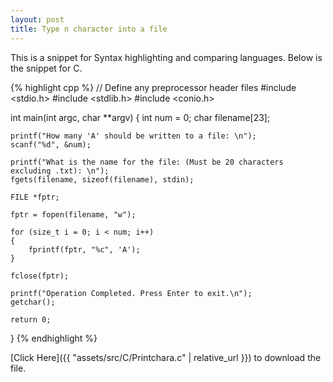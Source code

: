 ```yaml
---
layout: post
title: Type n character into a file
---
```


This is a snippet for Syntax highlighting and comparing languages.
Below is the snippet for C.

{% highlight cpp %}
// Define any preprocessor header files
#include <stdio.h>
#include <stdlib.h>
#include <conio.h>

int main(int argc, char **argv)
{
    int num = 0;
    char filename[23];

    printf("How many 'A' should be written to a file: \n");
    scanf("%d", &num);

    printf("What is the name for the file: (Must be 20 characters excluding .txt): \n");
    fgets(filename, sizeof(filename), stdin);

    FILE *fptr;

    fptr = fopen(filename, "w");

    for (size_t i = 0; i < num; i++)
    {
        fprintf(fptr, "%c", 'A');
    }

    fclose(fptr);

    printf("Operation Completed. Press Enter to exit.\n");
    getchar();

    return 0;
}
{% endhighlight %}

[Click Here]({{ "assets/src/C/Printchara.c" | relative_url }}) to download the file.
